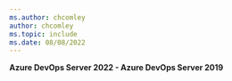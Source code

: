 ```yaml
---
ms.author: chcomley
author: chcomley
ms.topic: include
ms.date: 08/08/2022
---
```


**Azure DevOps Server 2022 - Azure DevOps Server 2019**